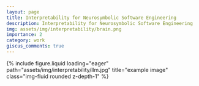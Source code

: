 ```yaml
---
layout: page
title: Interpretability for Neurosymbolic Software Engineering
description: Interpretability for Neurosymbolic Software Engineering
img: assets/img/interpretability/brain.png
importance: 2
category: work
giscus_comments: true
---
```



<div class="row">
    <div class="col-sm mt-9 mt-md-0">
        {% include figure.liquid loading="eager" path="assets/img/interpretability/llm.jpg" title="example image" class="img-fluid rounded z-depth-1" %}
    </div>
</div>
